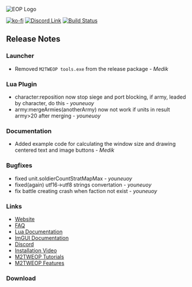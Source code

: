 ![EOP Logo](https://i.imgur.com/jqzoYoQ.png)

[![ko-fi](https://ko-fi.com/img/githubbutton_sm.svg)](https://ko-fi.com/D1D4DZTHG)
[![Discord Link](https://img.shields.io/discord/713369537948549191?color=red&label=Discord&style=for-the-badge)](https://discord.gg/Epqjm8u2WK)
[![Build Status](https://img.shields.io/github/v/release/youneuoy/M2TWEOP-library?label=Download&style=for-the-badge)](#download)

## **Release Notes**

### **Launcher**

- Removed `M2TWEOP tools.exe` from the release package - *Medik*

<!-- ### **Library** -->

### **Lua Plugin**
- character:reposition now stop siege and port blocking, if army, leaded by character, do this - *youneuoy*
- army:mergeArmies(anotherArmy) now not work if units in result army>20 after merging - *youneuoy*
<!-- ### **ImGUI** -->

### **Documentation**

- Added example code for calculating the window size and drawing centered text and image buttons - *Medik*

### **Bugfixes**

- fixed unit.soldierCountStratMapMax - *youneuoy*
- fixed(again) utf16->utf8 strings convertation - *youneuoy*
- fix battle creating crash when faction not exist - *youneuoy*
### **Links**

- [Website](https://youneuoy.github.io/M2TWEOP-library/)
- [FAQ](https://youneuoy.github.io/M2TWEOP-library/faq.html)
- [Lua Documentation](https://youneuoy.github.io/M2TWEOP-library/_static/LuaLib/index.html)
- [ImGUI Documentation](https://youneuoy.github.io/M2TWEOP-library/_static/LuaLib/extra/readme_imgui.md.html)
- [Discord](https://discord.gg/Epqjm8u2WK)
- [Installation Video](https://youtu.be/caOiB0NaGGI?t=67)
- [M2TWEOP Tutorials](https://www.youtube.com/playlist?list=PLi6V3nVH22N7ZfjfOuivGKHnNRAlBaTQd)
- [M2TWEOP Features](https://www.youtube.com/playlist?list=PLi6V3nVH22N6R7IGupVDwfyiPm6-d6rlU)

### **Download**

<a id="download"></a>
